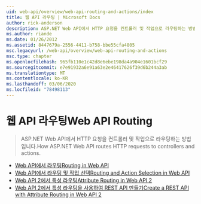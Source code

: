 ```yaml
---
uid: web-api/overview/web-api-routing-and-actions/index
title: 웹 API 라우팅 | Microsoft Docs
author: rick-anderson
description: ASP.NET Web API에서 HTTP 요청을 컨트롤러 및 작업으로 라우팅하는 방법입니다.
ms.author: riande
ms.date: 01/26/2012
ms.assetid: 8447679a-2556-4411-b758-bbe55cfa4805
msc.legacyurl: /web-api/overview/web-api-routing-and-actions
msc.type: chapter
ms.openlocfilehash: 965fb110e1c42d8e6ebe198da4a904e1601bcf29
ms.sourcegitcommit: e7e91932a6e91a63e2e46417626f39d6b244a3ab
ms.translationtype: MT
ms.contentlocale: ko-KR
ms.lasthandoff: 03/06/2020
ms.locfileid: "78498113"
---
```

# <a name="web-api-routing"></a><span data-ttu-id="ef035-103">웹 API 라우팅</span><span class="sxs-lookup"><span data-stu-id="ef035-103">Web API Routing</span></span>

> <span data-ttu-id="ef035-104">ASP.NET Web API에서 HTTP 요청을 컨트롤러 및 작업으로 라우팅하는 방법입니다.</span><span class="sxs-lookup"><span data-stu-id="ef035-104">How ASP.NET Web API routes HTTP requests to controllers and actions.</span></span>

- [<span data-ttu-id="ef035-105">Web API에서 라우팅</span><span class="sxs-lookup"><span data-stu-id="ef035-105">Routing in Web API</span></span>](routing-in-aspnet-web-api.md)
- [<span data-ttu-id="ef035-106">Web API에서 라우팅 및 작업 선택</span><span class="sxs-lookup"><span data-stu-id="ef035-106">Routing and Action Selection in Web API</span></span>](routing-and-action-selection.md)
- [<span data-ttu-id="ef035-107">Web API 2에서 특성 라우팅</span><span class="sxs-lookup"><span data-stu-id="ef035-107">Attribute Routing in Web API 2</span></span>](attribute-routing-in-web-api-2.md)
- [<span data-ttu-id="ef035-108">Web API 2에서 특성 라우팅을 사용하여 REST API 만들기</span><span class="sxs-lookup"><span data-stu-id="ef035-108">Create a REST API with Attribute Routing in Web API 2</span></span>](create-a-rest-api-with-attribute-routing.md)
